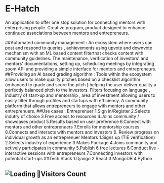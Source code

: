 # E-Hatch


An application to offer one stop solution for connecting mentors with enterprising people. Creative program, product designed to enhance continued associations between mentors and entrepreneurs.


##Automated community management : An ecosystem where users can post and respond to queries , achievements using upvote and downvote mechanism with an ML based content
filterthat checks content with community guidelines. The maintenance, verification of investors' and mentors' documentations, setting up, scheduling meetings by
integrating zoom API and providing a simple interface for mentors and entrepreneurs.
##Providing an AI based grading algorithm : Tools within the ecosystem allow users to make quality pitches based on a checklist algorithm (enhanced to grade and score the pitch ) helping the user deliver quality a perfectly balanced pitch to the investors.
Filters focusing on language , industry of start-up and mentorship , area of investment allowing users to easily filter through profiles and startups with efficiency. A community platform that allows entrepreneurs to engage with mentors and other entreprenuers.
##Use cases :
Entreprenuer
1.Sign in/Register
2.Selects indutry of choice
3.Free access to resources
4.Joins community / showcases product
5.Results based on user preference
6.Connect with mentors and other entreprenuers
7.Enrolls for mentorship courses
8.Connects and interacts with mentors and investors
9. Review progress on individual growth as an entreprenuer
Mentors
1.Signs up (TIE verification)
2.Selects industry of experience
3.Makes Package
4.Joins community and actively participates in community
5.Publish 6 free lectures
6.Conduct live - interactive sessions with entrepreneurs
7.Connecting investors with potential start-ups
##Tech Stack
1.Django
2.React
3.MongoDB
4.Python
## 📍Visitors Count <img align="left" src = "https://profile-counter.glitch.me/Outlay/count.svg" alt ="Loading">
